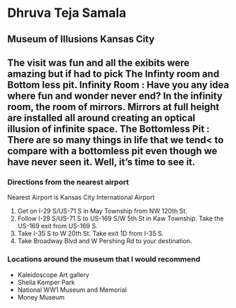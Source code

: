 # Dhruva Teja Samala
## Museum of Illusions Kansas City
The visit was fun and all the exibits were amazing but if had to pick The Infinty room and Bottom less pit. **Infinity Room** : Have you any idea where fun and wonder never
end? In the infinity room, the room of mirrors. Mirrors at full height are installed all around creating an optical illusion of infinite space. **The Bottomless Pit** : There are so many things in life that we tend< to compare with a bottomless pit even though we have never seen it. Well, it’s time to see it.
---
### Directions from the nearest airport
Nearest Airport is Kansas City International Airport
1. Get on I-29 S/US-71 S in May Township from NW 120th St.
2. Follow I-29 S/US-71 S to US-169 S/W 5th St in Kaw Township. Take the US-169 exit from US-169 S.
3. Take I-35 S to W 20th St. Take exit 1D from I-35 S.
4. Take Broadway Blvd and W Pershing Rd to your destination.

### Locations around the museum that I would recommend
* Kaleidoscope Art gallery
* Sheila Kemper Park
* National WW1 Museum and Memorial
* Money Museum